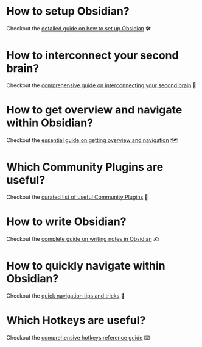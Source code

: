 # How to setup Obsidian?

Checkout the [detailed guide on how to set up Obsidian](how/setup.md) 🛠️

# How to interconnect your second brain?

Checkout the [comprehensive guide on interconnecting your second brain](how/interconnect.md) 🧠

# How to get overview and navigate within Obsidian?

Checkout the [essential guide on getting overview and navigation](how/overview.md) 🗺️

# Which Community Plugins are useful?

Checkout the [curated list of useful Community Plugins](how/plugins.md) 🧩

# How to write Obsidian?

Checkout the [complete guide on writing notes in Obsidian](how/writing.md) ✍️

# How to quickly navigate within Obsidian?

Checkout the [quick navigation tips and tricks](how/navigation.md) 🏃

# Which Hotkeys are useful?

Checkout the [comprehensive hotkeys reference guide](how/hotkeys.md) ⌨️

